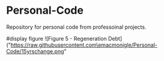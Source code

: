 # Personal-Code
Repository for personal code from professoinal projects. 

#display figure
![Figure 5 - Regeneration Debt]("https://raw.githubusercontent.com\emacmonigle/Personal-Code/15yrschange.png"
